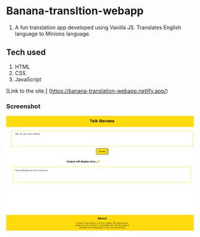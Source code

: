 # Banana-transltion-webapp

1. A fun translation app developed using Vanilla JS. Translates English language to Minions language. 

## Tech used
1. HTML
2. CSS
3. JavaScript

[Link to the site.] (https://banana-translation-webapp.netlify.app/)

### Screenshot
![screenshot](image/Screenshot.png)
